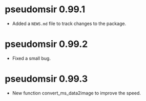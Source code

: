 # pseudomsir 0.99.1

* Added a `NEWS.md` file to track changes to the package.

# pseudomsir 0.99.2

* Fixed a small bug.


# pseudomsir 0.99.3

* New function convert_ms_data2image to improve the speed.
